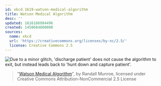 ```yaml
---
id: xkcd.1619-watson-medical-algorithm
title: Watson Medical Algorithm
desc: ''
updated: 1616186984496
created: 1450684800000
sources:
  name: xkcd
  url: 'https://creativecommons.org/licenses/by-nc/2.5/'
  license: Creative Commons 2.5
---
```

![Due to a minor glitch, 'discharge patient' does not cause the algorithm to exit, but instead leads back to 'hunt down and capture patient'.](https://imgs.xkcd.com/comics/watson_medical_algorithm.png)
> "[Watson Medical Algorithm](https://xkcd.com/1619/)", by Randall Munroe, licensed under Creative Commons Attribution-NonCommercial 2.5 License
